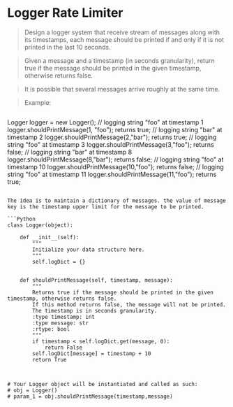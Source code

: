 # Logger Rate Limiter

> Design a logger system that receive stream of messages along with its timestamps, each message should be printed if and only if it is not printed in the last 10 seconds.

> Given a message and a timestamp (in seconds granularity), return true if the message should be printed in the given timestamp, otherwise returns false.

> It is possible that several messages arrive roughly at the same time.

> Example:

> ```
Logger logger = new Logger();
// logging string "foo" at timestamp 1
logger.shouldPrintMessage(1, "foo"); returns true; 
// logging string "bar" at timestamp 2
logger.shouldPrintMessage(2,"bar"); returns true;
// logging string "foo" at timestamp 3
logger.shouldPrintMessage(3,"foo"); returns false;
// logging string "bar" at timestamp 8
logger.shouldPrintMessage(8,"bar"); returns false;
// logging string "foo" at timestamp 10
logger.shouldPrintMessage(10,"foo"); returns false;
// logging string "foo" at timestamp 11
logger.shouldPrintMessage(11,"foo"); returns true;
```

The idea is to maintain a dictionary of messages. the value of message key is the timestamp upper limit for the message to be printed.

```Python
class Logger(object):

    def __init__(self):
        """
        Initialize your data structure here.
        """
        self.logDict = {}
        

    def shouldPrintMessage(self, timestamp, message):
        """
        Returns true if the message should be printed in the given timestamp, otherwise returns false.
        If this method returns false, the message will not be printed.
        The timestamp is in seconds granularity.
        :type timestamp: int
        :type message: str
        :rtype: bool
        """
        if timestamp < self.logDict.get(message, 0):
            return False
        self.logDict[message] = timestamp + 10
        return True
        


# Your Logger object will be instantiated and called as such:
# obj = Logger()
# param_1 = obj.shouldPrintMessage(timestamp,message)
```
